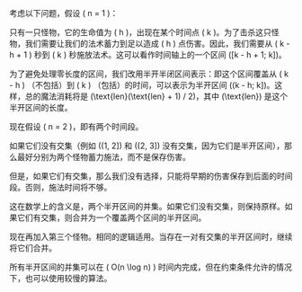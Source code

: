 考虑以下问题，假设 \( n = 1 \)：

只有一只怪物，它的生命值为 \( h \)，出现在某个时间点 \( k \)。为了击杀这只怪物，我们需要让我们的法术蓄力到足以造成 \( h \) 点伤害。因此，我们需要从 \( k - h + 1 \) 秒到 \( k \) 秒施放法术。这可以看作时间轴上的一个区间 \([k - h + 1; k]\)。

为了避免处理零长度的区间，我们改用半开半闭区间表示：即这个区间覆盖从 \( k - h \) （不包括）到 \( k \) （包括）的时间，可以表示为半开区间 \((k - h; k]\)。这样，总的魔法消耗将是 \(\text{len}(\text{len} + 1) / 2\)，其中 \(\text{len}\) 是这个半开区间的长度。

现在假设 \( n = 2 \)，即有两个时间段。

如果它们没有交集（例如 \((1, 2]\) 和 \((2, 3]\) 没有交集，因为它们是半开区间），那么最好分别为两个怪物蓄力施法，而不是保存伤害。

但是，如果它们有交集，那么我们没有选择，只能将早期的伤害保存到后面的时间段。否则，施法时间将不够。  

这在数学上的含义是，两个半开区间的并集。如果它们没有交集，则保持原样。如果它们有交集，则合并为一个覆盖两个区间的半开区间。

现在再加入第三个怪物。相同的逻辑适用。当存在一对有交集的半开区间时，继续将它们合并。

所有半开区间的并集可以在 \( O(n \log n) \) 时间内完成，但在约束条件允许的情况下，也可以使用较慢的算法。